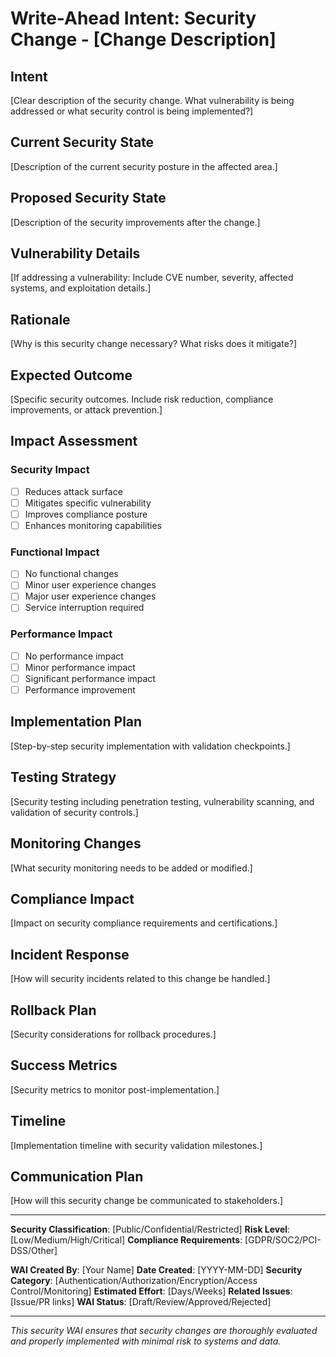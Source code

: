 # Write-Ahead Intent: Security Change - [Change Description]

## Intent
[Clear description of the security change. What vulnerability is being addressed or what security control is being implemented?]

## Current Security State
[Description of the current security posture in the affected area.]

## Proposed Security State
[Description of the security improvements after the change.]

## Vulnerability Details
[If addressing a vulnerability: Include CVE number, severity, affected systems, and exploitation details.]

## Rationale
[Why is this security change necessary? What risks does it mitigate?]

## Expected Outcome
[Specific security outcomes. Include risk reduction, compliance improvements, or attack prevention.]

## Impact Assessment

### Security Impact
- [ ] Reduces attack surface
- [ ] Mitigates specific vulnerability
- [ ] Improves compliance posture
- [ ] Enhances monitoring capabilities

### Functional Impact
- [ ] No functional changes
- [ ] Minor user experience changes
- [ ] Major user experience changes
- [ ] Service interruption required

### Performance Impact
- [ ] No performance impact
- [ ] Minor performance impact
- [ ] Significant performance impact
- [ ] Performance improvement

## Implementation Plan
[Step-by-step security implementation with validation checkpoints.]

## Testing Strategy
[Security testing including penetration testing, vulnerability scanning, and validation of security controls.]

## Monitoring Changes
[What security monitoring needs to be added or modified.]

## Compliance Impact
[Impact on security compliance requirements and certifications.]

## Incident Response
[How will security incidents related to this change be handled.]

## Rollback Plan
[Security considerations for rollback procedures.]

## Success Metrics
[Security metrics to monitor post-implementation.]

## Timeline
[Implementation timeline with security validation milestones.]

## Communication Plan
[How will this security change be communicated to stakeholders.]

---

**Security Classification**: [Public/Confidential/Restricted]
**Risk Level**: [Low/Medium/High/Critical]
**Compliance Requirements**: [GDPR/SOC2/PCI-DSS/Other]

**WAI Created By**: [Your Name]
**Date Created**: [YYYY-MM-DD]
**Security Category**: [Authentication/Authorization/Encryption/Access Control/Monitoring]
**Estimated Effort**: [Days/Weeks]
**Related Issues**: [Issue/PR links]
**WAI Status**: [Draft/Review/Approved/Rejected]

---

*This security WAI ensures that security changes are thoroughly evaluated and properly implemented with minimal risk to systems and data.*